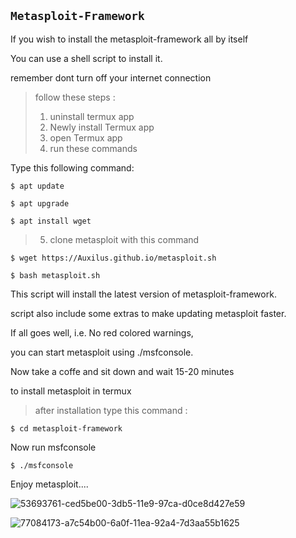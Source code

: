 ## **`Metasploit-Framework`**


If you wish to install the metasploit-framework all by itself  

You can use a shell script to install it.  

remember dont turn off your internet connection  

> follow these steps :  
> 1. uninstall termux app
> 2. Newly install Termux app  
> 3. open Termux app  
> 4. run these commands  
 
Type this following command:
```
$ apt update 
```
 ```
$ apt upgrade  
```
```
$ apt install wget  
``` 

> 5. clone metasploit with this command   
```
$ wget https://Auxilus.github.io/metasploit.sh  
```
```
$ bash metasploit.sh  
```

This script will install the latest version of metasploit-framework.  

script also include some extras to make updating metasploit faster.  

If all goes well, i.e. No red colored warnings,  

you can start metasploit using ./msfconsole.  

Now take a coffe and sit down and wait 15-20 minutes   

to install metasploit in termux  

> after installation type this command :  
```
$ cd metasploit-framework  
```
Now run msfconsole  
 ```
$ ./msfconsole  
```
Enjoy metasploit....

![53693761-ced5be00-3db5-11e9-97ca-d0ce8d427e59](https://user-images.githubusercontent.com/75029023/111858663-95a92000-8975-11eb-8953-6a09408f0566.png)

![77084173-a7c54b00-6a0f-11ea-92a4-7d3aa55b1625](https://user-images.githubusercontent.com/75029023/111858697-d1dc8080-8975-11eb-8748-482d5d2d1157.jpg)
